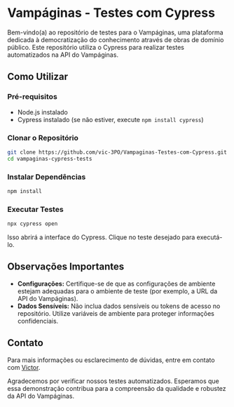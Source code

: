# Vampáginas - Testes com Cypress

Bem-vindo(a) ao repositório de testes para o Vampáginas, uma plataforma dedicada à democratização do conhecimento através de obras de domínio público. Este repositório utiliza o Cypress para realizar testes automatizados na API do Vampáginas.

## Como Utilizar

### Pré-requisitos

- Node.js instalado
- Cypress instalado (se não estiver, execute `npm install cypress`)

### Clonar o Repositório

```bash
git clone https://github.com/vic-3PO/Vampaginas-Testes-com-Cypress.git
cd vampaginas-cypress-tests
```

### Instalar Dependências

```bash
npm install
```

### Executar Testes

```bash
npx cypress open
```

Isso abrirá a interface do Cypress. Clique no teste desejado para executá-lo.

## Observações Importantes

- **Configurações:** Certifique-se de que as configurações de ambiente estejam adequadas para o ambiente de teste (por exemplo, a URL da API do Vampáginas).
- **Dados Sensíveis:** Não inclua dados sensíveis ou tokens de acesso no repositório. Utilize variáveis de ambiente para proteger informações confidenciais.

## Contato

Para mais informações ou esclarecimento de dúvidas, entre em contato com [Victor](mailto:victma2001@gmail.com).

Agradecemos por verificar nossos testes automatizados. Esperamos que essa demonstração contribua para a compreensão da qualidade e robustez da API do Vampáginas.
